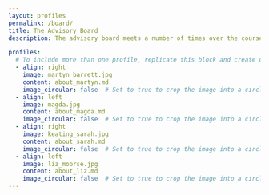 ```yaml
---
layout: profiles
permalink: /board/
title: The Advisory Board
description: The advisory board meets a number of times over the course of the project. It offers advice and feedback on all aspects of the project, from the design of the EfDI to the dissemination of the project’s results on the website and in publications. Its members are

profiles:
  # To include more than one profile, replicate this block and create one content file for each profile inside _pages/
  - align: right
    image: martyn_barrett.jpg
    content: about_martyn.md
    image_circular: false  # Set to true to crop the image into a circle
  - align: left
    image: magda.jpg
    content: about_magda.md
    image_circular: false  # Set to true to crop the image into a circle
  - align: right
    image: keating_sarah.jpg
    content: about_sarah.md
    image_circular: false  # Set to true to crop the image into a circle
  - align: left
    image: liz_moorse.jpg
    content: about_liz.md
    image_circular: false  # Set to true to crop the image into a circle
---
```

